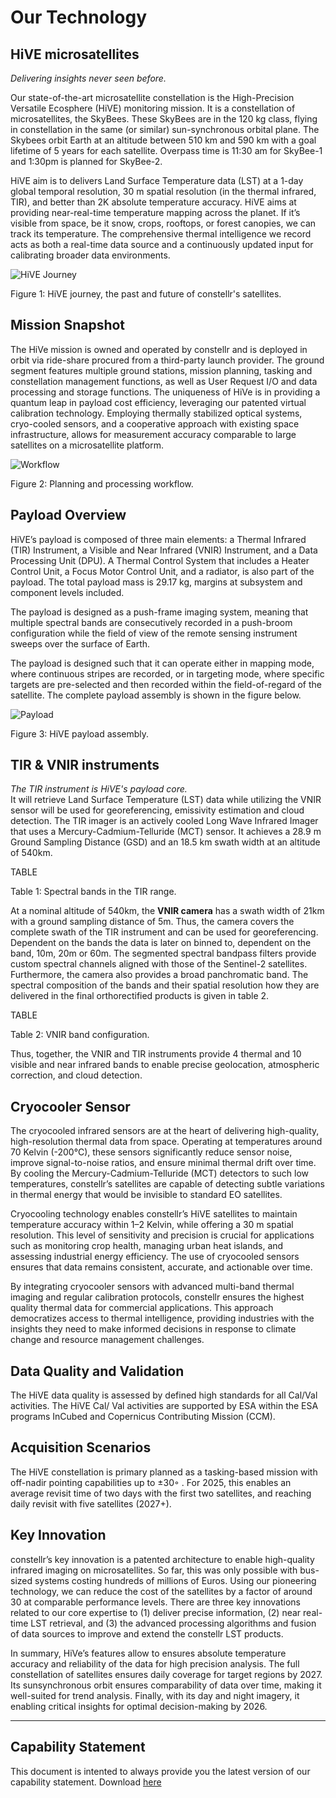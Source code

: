 # **Our Technology** 

## HiVE microsatellites
*Delivering insights never seen before.*  

Our state-of-the-art microsatellite constellation is the High-Precision Versatile Ecosphere (HiVE) monitoring mission. It is a constellation of microsatellites, the SkyBees. These SkyBees are in the 120 kg class, flying in constellation in the same (or similar) sun-synchronous orbital plane. The Skybees orbit Earth at an altitude between 510 km and 590 km with a goal lifetime of 5 years for each satellite. Overpass time is 11:30 am for SkyBee-1 and 1:30pm is planned for SkyBee-2.  
 
 
HiVE aim is to delivers Land Surface Temperature data (LST) at a 1-day global temporal resolution, 30 m spatial resolution (in the thermal infrared, TIR), and better than 2K absolute temperature accuracy. HiVE aims at providing near-real-time temperature mapping across the planet. If it’s visible from space, be it snow, crops, rooftops, or forest canopies, we can track its temperature. The comprehensive thermal intelligence we record acts as both a real-time data source and a continuously updated input for calibrating broader data environments. 

![HiVE Journey](Link)
<figcaption>Figure 1: HiVE journey, the past and future of constellr's satellites. </figcaption>

## Mission Snapshot
The HiVe mission is owned and operated by constellr and is deployed in orbit via ride-share procured from a third-party launch provider. The ground segment features multiple ground stations, mission planning, tasking and constellation management functions, as well as User Request I/O and data processing and storage functions. The uniqueness of HiVe is in providing a quantum leap in payload cost efficiency, leveraging our patented virtual calibration technology. Employing thermally stabilized optical systems, cryo-cooled sensors, and a cooperative approach with existing space infrastructure, allows for measurement accuracy comparable to large satellites on a microsatellite platform. 

![Workflow](Link)
<figcaption>Figure 2: Planning and processing workflow.</figcaption>

## Payload Overview
HiVE’s payload is composed of three main elements: a Thermal Infrared (TIR) Instrument, a Visible and Near Infrared (VNIR) Instrument, and a Data Processing Unit (DPU). A Thermal Control System that includes a Heater Control Unit, a Focus Motor Control Unit, and a radiator, is also part of the payload. The total payload mass is 29.17 kg, margins at subsystem and component levels included. 
 
The payload is designed as a push-frame imaging system, meaning that multiple spectral bands are consecutively recorded in a push-broom configuration while the field of view of the remote sensing instrument sweeps over the surface of Earth.  
 
The payload is designed such that it can operate either in mapping mode, where continuous stripes are recorded, or in targeting mode, where specific targets are pre-selected and then recorded within the field-of-regard of the satellite. The complete payload assembly is shown in the figure below. 

![Payload](Link)
<figcaption>Figure 3: HiVE payload assembly.</figcaption>

## TIR & VNIR instruments
*The TIR instrument is HiVE's payload core.*  
It will retrieve Land Surface Temperature (LST) data while utilizing the VNIR sensor will be used for georeferencing, emissivity estimation and cloud detection. The TIR imager is an actively cooled Long Wave Infrared Imager that uses a Mercury-Cadmium-Telluride (MCT) sensor. It achieves a 28.9 m Ground Sampling Distance (GSD) and an 18.5 km swath width at an altitude of 540km. 

TABLE
<figcaption>Table 1: Spectral bands in the TIR range.</figcaption>

At a nominal altitude of 540km, the **VNIR camera** has a swath width of 21km with a ground sampling distance of 5m. Thus, the camera covers the complete swath of the TIR instrument and can be used for georeferencing. Dependent on the bands the data is later on binned to, dependent on the band, 10m, 20m or 60m. The segmented spectral bandpass filters provide custom spectral channels aligned with those of the Sentinel-2 satellites. Furthermore, the camera also provides a broad panchromatic band. The spectral composition of the bands and their spatial resolution how they are delivered in the final orthorectified products is given in table 2.

TABLE
<figcaption>Table 2: VNIR band configuration.</figcaption>

Thus, together, the VNIR and TIR instruments provide 4 thermal and 10 visible and near infrared bands to enable precise geolocation, atmospheric correction, and cloud detection. 

## Cryocooler Sensor
The cryocooled infrared sensors are at the heart of delivering high-quality, high-resolution thermal data from space. Operating at temperatures around 70 Kelvin (-200°C), these sensors significantly reduce sensor noise, improve signal-to-noise ratios, and ensure minimal thermal drift over time. By cooling the Mercury-Cadmium-Telluride (MCT) detectors to such low temperatures, constellr’s satellites are capable of detecting subtle variations in thermal energy that would be invisible to standard EO satellites. 

Cryocooling technology enables constellr’s HiVE satellites to maintain temperature accuracy within 1–2 Kelvin, while offering a 30 m spatial resolution. This level of sensitivity and precision is crucial for applications such as monitoring crop health, managing urban heat islands, and assessing industrial energy efficiency. The use of cryocooled sensors ensures that data remains consistent, accurate, and actionable over time. 

By integrating cryocooler sensors with advanced multi-band thermal imaging and regular calibration protocols, constellr ensures the highest quality thermal data for commercial applications. This approach democratizes access to thermal intelligence, providing industries with the insights they need to make informed decisions in response to climate change and resource management challenges. 

## Data Quality and Validation
The HiVE data quality is assessed by defined high standards for all Cal/Val activities. The HiVE Cal/ Val activities are supported by ESA within the ESA programs InCubed and Copernicus Contributing Mission (CCM).  

## Acquisition Scenarios
The HiVE constellation is primary planned as a tasking-based mission with off-nadir pointing capabilities up to ±30◦ . For 2025, this enables an average revisit time of two days with the first two satellites, and reaching daily revisit with five satellites (2027+). 

## Key Innovation
constellr’s key innovation is a patented architecture to enable high-quality infrared imaging on microsatellites. So far, this was only possible with bus-sized systems costing hundreds of millions of Euros. Using our pioneering technology, we can reduce the cost of the satellites by a factor of around 30 at comparable performance levels. There are three key innovations related to our core expertise to (1) deliver precise information, (2) near real-time LST retrieval, and (3) the advanced processing algorithms and fusion of data sources to improve and extend the constellr LST products.  
 
In summary, HiVe’s features allow to ensures absolute temperature accuracy and reliability of the data for high precision analysis. The full constellation of satellites ensures daily coverage for target regions by 2027. Its sunsynchronous orbit ensures comparability of data over time, making it well-suited for trend analysis. Finally, with its day and night imagery, it enabling critical insights for optimal decision-making by 2026. 

----------

## Capability Statement
This document is intented to always provide you the latest version of our capability statement. Download [here](https://public-data-213979744349.s3.eu-central-1.amazonaws.com/capability-statement/Capability+statement+constellr+PUBLIC+v1.3.pdf)



